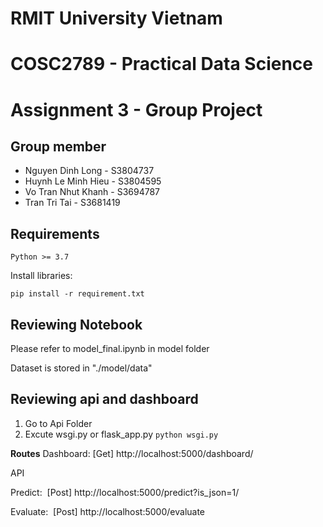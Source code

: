 # RMIT University Vietnam
# COSC2789 - Practical Data Science
# Assignment 3 - Group Project

## Group member

* Nguyen Dinh Long - S3804737​
* Huynh Le Minh Hieu - S3804595​
* Vo Tran Nhut Khanh - S3694787​
* Tran Tri Tai - S3681419

## Requirements

`Python >= 3.7`

Install libraries: 

`pip install -r requirement.txt`

## Reviewing Notebook

Please refer to model_final.ipynb in model folder

Dataset is stored in "./model/data"

## Reviewing api and dashboard

1. Go to Api Folder
1. Excute wsgi.py or flask_app.py
`python wsgi.py`

**Routes**
Dashboard:​
[Get] http://localhost:5000/dashboard/​

API​

Predict: ​
[Post] http://localhost:5000/predict?is_json=1/​

Evaluate: ​
[Post] http://localhost:5000/evaluate​